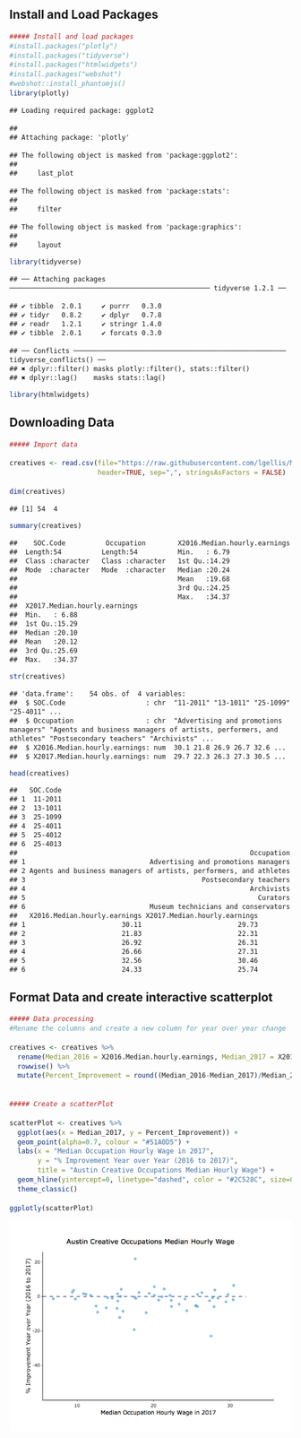 Install and Load Packages
-------------------------

``` r
##### Install and load packages
#install.packages("plotly")
#install.packages("tidyverse")
#install.packages("htmlwidgets")
#install.packages("webshot")
#webshot::install_phantomjs()
library(plotly)
```

    ## Loading required package: ggplot2

    ## 
    ## Attaching package: 'plotly'

    ## The following object is masked from 'package:ggplot2':
    ## 
    ##     last_plot

    ## The following object is masked from 'package:stats':
    ## 
    ##     filter

    ## The following object is masked from 'package:graphics':
    ## 
    ##     layout

``` r
library(tidyverse)
```

    ## ── Attaching packages ────────────────────────────────────────────────── tidyverse 1.2.1 ──

    ## ✔ tibble  2.0.1     ✔ purrr   0.3.0
    ## ✔ tidyr   0.8.2     ✔ dplyr   0.7.8
    ## ✔ readr   1.2.1     ✔ stringr 1.4.0
    ## ✔ tibble  2.0.1     ✔ forcats 0.3.0

    ## ── Conflicts ───────────────────────────────────────────────────── tidyverse_conflicts() ──
    ## ✖ dplyr::filter() masks plotly::filter(), stats::filter()
    ## ✖ dplyr::lag()    masks stats::lag()

``` r
library(htmlwidgets)
```

Downloading Data
----------------

``` r
##### Import data

creatives <- read.csv(file="https://raw.githubusercontent.com/lgellis/MiscTutorial/master/ggplotly/Median_Earnings_of_Creative_Sector_Occupations__CLL.B.1.csv",
                      header=TRUE, sep=",", stringsAsFactors = FALSE)

dim(creatives)
```

    ## [1] 54  4

``` r
summary(creatives)
```

    ##    SOC.Code          Occupation        X2016.Median.hourly.earnings
    ##  Length:54          Length:54          Min.   : 6.79               
    ##  Class :character   Class :character   1st Qu.:14.29               
    ##  Mode  :character   Mode  :character   Median :20.24               
    ##                                        Mean   :19.68               
    ##                                        3rd Qu.:24.25               
    ##                                        Max.   :34.37               
    ##  X2017.Median.hourly.earnings
    ##  Min.   : 6.88               
    ##  1st Qu.:15.29               
    ##  Median :20.10               
    ##  Mean   :20.12               
    ##  3rd Qu.:25.69               
    ##  Max.   :34.37

``` r
str(creatives)
```

    ## 'data.frame':    54 obs. of  4 variables:
    ##  $ SOC.Code                    : chr  "11-2011" "13-1011" "25-1099" "25-4011" ...
    ##  $ Occupation                  : chr  "Advertising and promotions managers" "Agents and business managers of artists, performers, and athletes" "Postsecondary teachers" "Archivists" ...
    ##  $ X2016.Median.hourly.earnings: num  30.1 21.8 26.9 26.7 32.6 ...
    ##  $ X2017.Median.hourly.earnings: num  29.7 22.3 26.3 27.3 30.5 ...

``` r
head(creatives)
```

    ##   SOC.Code
    ## 1  11-2011
    ## 2  13-1011
    ## 3  25-1099
    ## 4  25-4011
    ## 5  25-4012
    ## 6  25-4013
    ##                                                          Occupation
    ## 1                               Advertising and promotions managers
    ## 2 Agents and business managers of artists, performers, and athletes
    ## 3                                            Postsecondary teachers
    ## 4                                                        Archivists
    ## 5                                                          Curators
    ## 6                               Museum technicians and conservators
    ##   X2016.Median.hourly.earnings X2017.Median.hourly.earnings
    ## 1                        30.11                        29.73
    ## 2                        21.83                        22.31
    ## 3                        26.92                        26.31
    ## 4                        26.66                        27.31
    ## 5                        32.56                        30.46
    ## 6                        24.33                        25.74

Format Data and create interactive scatterplot
----------------------------------------------

``` r
##### Data processing
#Rename the columns and create a new column for year over year change

creatives <- creatives %>% 
  rename(Median_2016 = X2016.Median.hourly.earnings, Median_2017 = X2017.Median.hourly.earnings) %>% 
  rowwise() %>% 
  mutate(Percent_Improvement = round((Median_2016-Median_2017)/Median_2016*100,2))


##### Create a scatterPlot

scatterPlot <- creatives %>% 
  ggplot(aes(x = Median_2017, y = Percent_Improvement)) + 
  geom_point(alpha=0.7, colour = "#51A0D5") + 
  labs(x = "Median Occupation Hourly Wage in 2017", 
       y = "% Improvement Year over Year (2016 to 2017)",
       title = "Austin Creative Occupations Median Hourly Wage") +
  geom_hline(yintercept=0, linetype="dashed", color = "#2C528C", size=0.5) +
  theme_classic()

ggplotly(scatterPlot)
```

![](eg_files/figure-markdown_github/unnamed-chunk-3-1.png)

